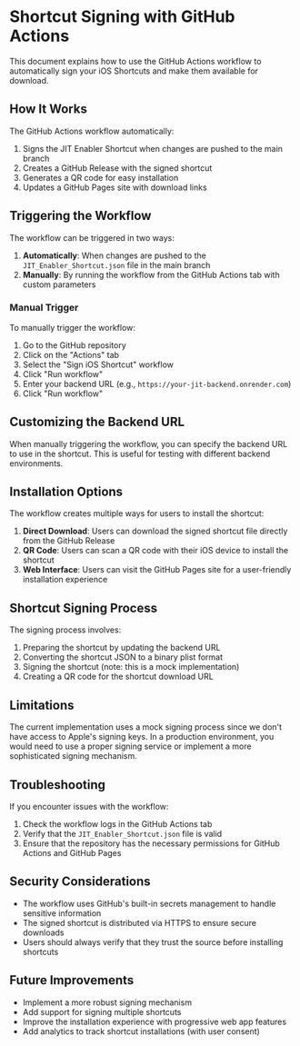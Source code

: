 # Shortcut Signing with GitHub Actions

This document explains how to use the GitHub Actions workflow to automatically sign your iOS Shortcuts and make them available for download.

## How It Works

The GitHub Actions workflow automatically:

1. Signs the JIT Enabler Shortcut when changes are pushed to the main branch
2. Creates a GitHub Release with the signed shortcut
3. Generates a QR code for easy installation
4. Updates a GitHub Pages site with download links

## Triggering the Workflow

The workflow can be triggered in two ways:

1. **Automatically**: When changes are pushed to the `JIT_Enabler_Shortcut.json` file in the main branch
2. **Manually**: By running the workflow from the GitHub Actions tab with custom parameters

### Manual Trigger

To manually trigger the workflow:

1. Go to the GitHub repository
2. Click on the "Actions" tab
3. Select the "Sign iOS Shortcut" workflow
4. Click "Run workflow"
5. Enter your backend URL (e.g., `https://your-jit-backend.onrender.com`)
6. Click "Run workflow"

## Customizing the Backend URL

When manually triggering the workflow, you can specify the backend URL to use in the shortcut. This is useful for testing with different backend environments.

## Installation Options

The workflow creates multiple ways for users to install the shortcut:

1. **Direct Download**: Users can download the signed shortcut file directly from the GitHub Release
2. **QR Code**: Users can scan a QR code with their iOS device to install the shortcut
3. **Web Interface**: Users can visit the GitHub Pages site for a user-friendly installation experience

## Shortcut Signing Process

The signing process involves:

1. Preparing the shortcut by updating the backend URL
2. Converting the shortcut JSON to a binary plist format
3. Signing the shortcut (note: this is a mock implementation)
4. Creating a QR code for the shortcut download URL

## Limitations

The current implementation uses a mock signing process since we don't have access to Apple's signing keys. In a production environment, you would need to use a proper signing service or implement a more sophisticated signing mechanism.

## Troubleshooting

If you encounter issues with the workflow:

1. Check the workflow logs in the GitHub Actions tab
2. Verify that the `JIT_Enabler_Shortcut.json` file is valid
3. Ensure that the repository has the necessary permissions for GitHub Actions and GitHub Pages

## Security Considerations

- The workflow uses GitHub's built-in secrets management to handle sensitive information
- The signed shortcut is distributed via HTTPS to ensure secure downloads
- Users should always verify that they trust the source before installing shortcuts

## Future Improvements

- Implement a more robust signing mechanism
- Add support for signing multiple shortcuts
- Improve the installation experience with progressive web app features
- Add analytics to track shortcut installations (with user consent)